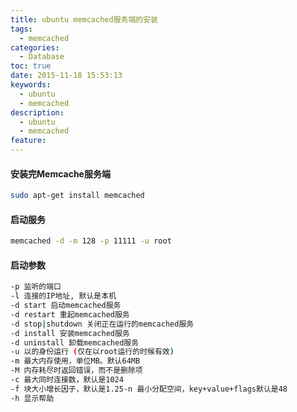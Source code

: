 ```yaml
---
title: ubuntu memcached服务端的安装
tags:
  - memcached
categories:
  - Database
toc: true
date: 2015-11-18 15:53:13
keywords:
  - ubuntu
  - memcached
description:
  - ubuntu
  - memcached
feature:
---
```


#### 安装完Memcache服务端
``` bash
sudo apt-get install memcached
```
#### 启动服务
``` bash
memcached -d -m 128 -p 11111 -u root
```
<!-- more -->
#### 启动参数
``` bash
-p 监听的端口
-l 连接的IP地址, 默认是本机
-d start 启动memcached服务
-d restart 重起memcached服务
-d stop|shutdown 关闭正在运行的memcached服务
-d install 安装memcached服务
-d uninstall 卸载memcached服务
-u 以的身份运行 (仅在以root运行的时候有效)
-m 最大内存使用，单位MB。默认64MB
-M 内存耗尽时返回错误，而不是删除项
-c 最大同时连接数，默认是1024
-f 块大小增长因子，默认是1.25-n 最小分配空间，key+value+flags默认是48
-h 显示帮助
```